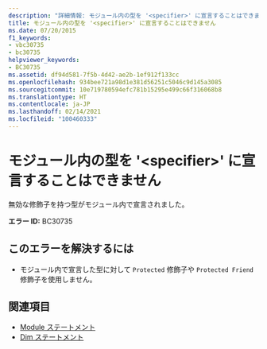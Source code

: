 ```yaml
---
description: "詳細情報: モジュール内の型を '<specifier>' に宣言することはできません"
title: モジュール内の型を '<specifier>' に宣言することはできません
ms.date: 07/20/2015
f1_keywords:
- vbc30735
- bc30735
helpviewer_keywords:
- BC30735
ms.assetid: df94d581-7f5b-4d42-ae2b-1ef912f133cc
ms.openlocfilehash: 934bee721a98d1e381d56251c5046c9d145a3085
ms.sourcegitcommit: 10e719780594efc781b15295e499c66f316068b8
ms.translationtype: HT
ms.contentlocale: ja-JP
ms.lasthandoff: 02/14/2021
ms.locfileid: "100460333"
---
```

# <a name="type-in-a-module-cannot-be-declared-specifier"></a>モジュール内の型を '\<specifier>' に宣言することはできません

無効な修飾子を持つ型がモジュール内で宣言されました。  
  
 **エラー ID:** BC30735  
  
## <a name="to-correct-this-error"></a>このエラーを解決するには  
  
- モジュール内で宣言した型に対して `Protected` 修飾子や `Protected Friend` 修飾子を使用しません。  
  
## <a name="see-also"></a>関連項目

- [Module ステートメント](../language-reference/statements/module-statement.md)
- [Dim ステートメント](../language-reference/statements/dim-statement.md)

